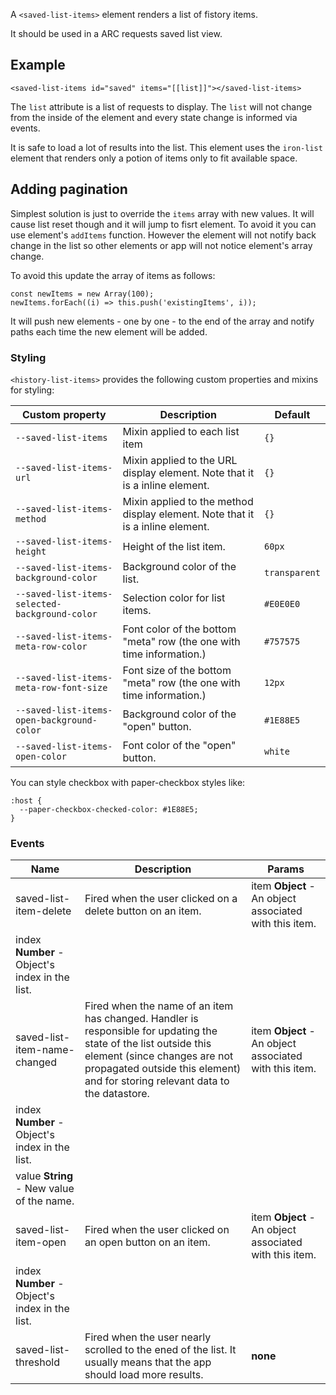 
A `<saved-list-items>` element renders a list of fistory items.

It should be used in a ARC requests saved list view.

## Example
```
<saved-list-items id="saved" items="[[list]]"></saved-list-items>
```
The `list` attribute is a list of requests to display.
The `list` will not change from the inside of the element and every state
change is informed via events.

It is safe to load a lot of results into the list. This element uses
the `iron-list` element that renders only a potion of items only to fit
available space.

## Adding pagination
Simplest solution is just to override the `items` array with new values.
It will cause list reset though and it will jump to fisrt element.
To avoid it you can use element's `addItems` function.
However the element will not notify back change in the list so other elements
or app will not notice element's array change.

To avoid this update the array of items as follows:
```
const newItems = new Array(100);
newItems.forEach((i) => this.push('existingItems', i));
```
It will push new elements - one by one - to the end of the array and notify
paths each time the new element will be added.

### Styling
`<history-list-items>` provides the following custom properties and mixins for styling:

Custom property | Description | Default
----------------|-------------|----------
`--saved-list-items` | Mixin applied to each list item | `{}`
`--saved-list-items-url` | Mixin applied to the URL display element. Note that it is a inline element. | `{}`
`--saved-list-items-method` | Mixin applied to the method display element. Note that it is a inline element. | `{}`
`--saved-list-items-height` | Height of the list item. | `60px`
`--saved-list-items-background-color` | Background color of the list. | `transparent`
`--saved-list-items-selected-background-color` | Selection color for list items. | `#E0E0E0`
`--saved-list-items-meta-row-color` | Font color of the bottom "meta" row (the one with time information.) | `#757575`
`--saved-list-items-meta-row-font-size` | Font size of the bottom "meta" row (the one with time information.) | `12px`
`--saved-list-items-open-background-color` | Background color of the "open" button. | `#1E88E5`
`--saved-list-items-open-color` | Font color of the "open" button. | `white`

You can style checkbox with paper-checkbox styles like:
```
:host {
  --paper-checkbox-checked-color: #1E88E5;
}
```



### Events
| Name | Description | Params |
| --- | --- | --- |
| saved-list-item-delete | Fired when the user clicked on a delete button on an item. | item **Object** - An object associated with this item. |
index **Number** - Object's index in the list. |
| saved-list-item-name-changed | Fired when the name of an item has changed. Handler is responsible for updating the state of the list outside this element (since changes are not propagated outside this element) and for storing relevant data to the datastore. | item **Object** - An object associated with this item. |
index **Number** - Object's index in the list. |
value **String** - New value of the name. |
| saved-list-item-open | Fired when the user clicked on an open button on an item. | item **Object** - An object associated with this item. |
index **Number** - Object's index in the list. |
| saved-list-threshold | Fired when the user nearly scrolled to the ened of the list. It usually means that the app should load more results. | __none__ |
